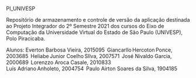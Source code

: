 PI_UNIVESP

Repositório de armazenamento e controle de versão da aplicação destinada ao Projeto Integrador do 2º Semestre 2021 dos cursos do Eixo de Computação da 
Universidade Virtual do Estado de São Paulo (UNIVESP), Polo Piracicaba.

Alunos:
Everton Barbosa Vieira, 2015095  
Giancarllo Hercoton Ponce, 2003685  
Heliabe Junior Coelho SIlva, 2007571  
José Nivaldo Garcia, 2000689 
Lorenzzo Aroca Casale, 2010833  
Luís Adriano Anholeto, 2004754  
Paulo Airton Soares da Silva, 1904185 
